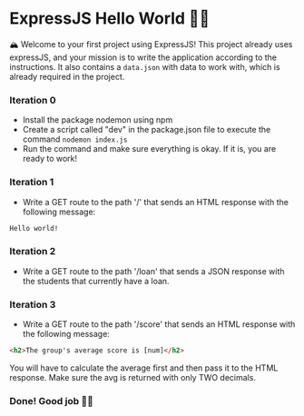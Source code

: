 # ExpressJS Hello World 👋🏼

🏔 Welcome to your first project using ExpressJS! This project already uses expressJS, and your mission is to write the application according to the instructions.
It also contains a <code>data.json</code> with data to work with, which is already required in the project.

### Iteration 0

- Install the package nodemon using npm
- Create a script called "dev" in the package.json file to execute the command <code>nodemon index.js</code>
- Run the command and make sure everything is okay. If it is, you are ready to work!

### Iteration 1

- Write a GET route to the path '/' that sends an HTML response with the following message:

```html
Hello world!
```

### Iteration 2

- Write a GET route to the path '/loan' that sends a JSON response with the students that currently have a loan.

### Iteration 3

- Write a GET route to the path '/score' that sends an HTML response with the following message:

```html
<h2>The group's average score is [num]</h2>
```

You will have to calculate the average first and then pass it to the HTML response. Make sure the avg is returned with only TWO decimals.

### Done! Good job 👯‍♂️

